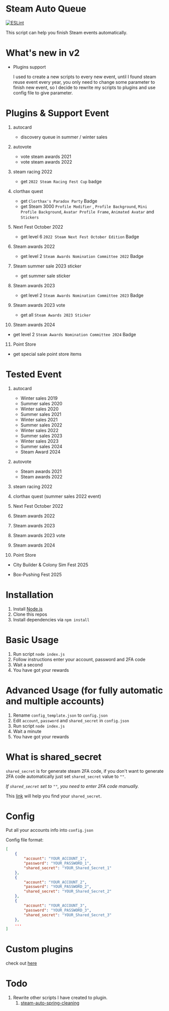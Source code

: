 # Steam Auto Queue

[![ESLint](https://github.com/ZWhitey/Steam-Auto-Queue/actions/workflows/eslint.yml/badge.svg?branch=master)](https://github.com/ZWhitey/Steam-Auto-Queue/actions/workflows/eslint.yml)

This script can help you finish Steam events automatically.

# What's new in v2

- Plugins support

  I used to create a new scripts to every new event, until I found steam reuse event every year, you only need to change some parameter to finish new event, so I decide to rewrite my scripts to plugins and use config file to give parameter.

# Plugins & Support Event

1. autocard
   - discovery queue in summer / winter sales
2. autovote

   - vote steam awards 2021
   - vote steam awards 2022

3. steam racing 2022
   - get `2022 Steam Racing Fest Cup` badge
4. clorthax quest

   - get `Clorthax's Paradox Party` Badge
   - get Steam 3000 `Profile Modifier` , `Profile Background`, `Mini Profile Background`, `Avatar Profile Frame`, `Animated Avatar` and `Stickers`

5. Next Fest October 2022

   - get level 6 `2022 Steam Next Fest October Edition` Badge

6. Steam awards 2022

   - get level 2 `Steam Awards Nomination Committee 2022` Badge

7. Steam summer sale 2023 sticker

   - get summer sale sticker

8. Steam awards 2023

   - get level 2 `Steam Awards Nomination Committee 2023` Badge

9. Steam awards 2023 vote

   - get all `Steam Awards 2023 Sticker`

10. Steam awards 2024

- get level 2 `Steam Awards Nomination Committee 2024` Badge

11. Point Store

- get special sale point store items

# Tested Event

1. autocard

   - Winter sales 2019
   - Summer sales 2020
   - Winter sales 2020
   - Summer sales 2021
   - Winter sales 2021
   - Summer sales 2022
   - Winter sales 2022
   - Summer sales 2023
   - Winter sales 2023
   - Summer sales 2024
   - Steam Award 2024

2. autovote

   - Steam awards 2021
   - Steam awards 2022

3. steam racing 2022

4. clorthax quest (summer sales 2022 event)

5. Next Fest October 2022

6. Steam awards 2022

7. Steam awards 2023

8. Steam awards 2023 vote

9. Steam awards 2024

10. Point Store

- City Builder & Colony Sim Fest 2025

- Box-Pushing Fest 2025

# Installation

1. Install [Node.js](https://nodejs.org)
2. Clone this repos
3. Install dependencies via `npm install`

# Basic Usage

1. Run script `node index.js`
2. Follow instructions enter your account, password and 2FA code
3. Wait a second
4. You have got your rewards

# Advanced Usage (for fully automatic and multiple accounts)

1. Rename `config_template.json` to `config.json`
2. Edit `account`, `password` and `shared_secret` in `config.json`
3. Run script `node index.js`
4. Wait a minute
5. You have got your rewards

# What is shared_secret

`shared_secret` is for generate steam 2FA code, if you don't want to generate 2FA code automatically just set `shared_secret` value to `""`.

_If `shared_secret` set to `""`, you need to enter 2FA code manually._

This [link](https://www.reddit.com/r/SteamBot/comments/3xb1ft/finding_shared_secret_identity_secret_required/) will help you find your `shared_secret`.

# Config

Put all your accounts info into `config.json`

Config file format:

```json
[
    {
        "account": "YOUR_ACCOUNT_1",
        "password": "YOUR_PASSWORD_1",
        "shared_secret": "YOUR_Shared_Secret_1"
    },
    {
        "account": "YOUR_ACCOUNT_2",
        "password": "YOUR_PASSWORD_2",
        "shared_secret": "YOUR_Shared_Secret_2"
    },
    {
        "account": "YOUR_ACCOUNT_3",
        "password": "YOUR_PASSWORD_3",
        "shared_secret": "YOUR_Shared_Secret_3"
    },
    ...
]
```

# Custom plugins

check out [here](https://github.com/ZWhitey/Steam-Auto-Queue/blob/master/docs/plugins.md)

# Todo

1. Rewrite other scripts I have created to plugin.
   1. [steam-auto-spring-cleaning](https://github.com/ZWhitey/steam-auto-spring-cleaning)
